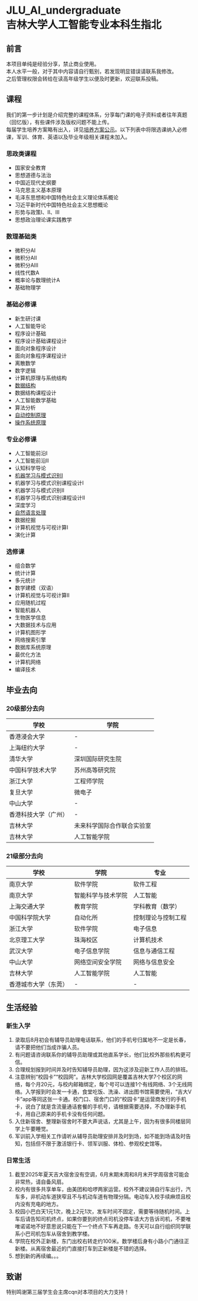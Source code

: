 # JLU_AI_undergraduate <br> 吉林大学人工智能专业本科生指北

## 前言
本项目单纯是经验分享，禁止商业使用。  
本人水平一般，对于其中内容请自行甄别，若发现明显错误请联系我修改。  
之后管理权限会转给在读高年级学生以便及时更新，欢迎联系投稿。  

## 课程
我们的第一步计划是介绍完整的课程体系，分享每门课的电子资料或者往年真题（回忆版），有些课件涉及版权问题不能上传。  
每届学生培养方案略有出入，详见[培养方案公示](https://sai.jlu.edu.cn/info/1226/4818.htm)。以下列表中将限选课纳入必修课，军训、体育、英语以及毕业年级相关课程未加入。    

### 思政类课程
- 国家安全教育
- 思想道德与法治  
- 中国近现代史纲要  
- 马克思主义基本原理  
- 毛泽东思想和中国特色社会主义理论体系概论  
- 习近平新时代中国特色社会主义思想概论  
- 形势与政策Ⅰ、Ⅱ、Ⅲ  
- 思想政治理论课实践教学  

### 数理基础类
- 微积分AⅠ  
- 微积分AⅡ  
- 微积分AⅢ  
- 线性代数A  
- 概率论与数理统计A  
- 基础物理学  

### 基础必修课
- 新生研讨课
- 人工智能导论
- 程序设计基础
- 程序设计基础课程设计
- 面向对象程序设计
- 面向对象程序课程设计
- 离散数学
- 数字逻辑
- 计算机原理与系统结构
- [数据结构](https://github.com/FuyuanZhou/JLU_AI_undergraduate/tree/main/%E6%95%B0%E6%8D%AE%E7%BB%93%E6%9E%84)
- 数据结构课程设计
- 人工智能数学基础
- 算法分析
- [自动控制原理](https://github.com/FuyuanZhou/JLU_AI_undergraduate/tree/main/%E8%87%AA%E5%8A%A8%E6%8E%A7%E5%88%B6%E5%8E%9F%E7%90%86)
- [操作系统原理](https://github.com/FuyuanZhou/JLU_AI_undergraduate/tree/main/%E6%93%8D%E4%BD%9C%E7%B3%BB%E7%BB%9F%E5%8E%9F%E7%90%86)

### 专业必修课
- 人工智能前沿Ⅰ
- 人工智能前沿Ⅱ
- 认知科学导论  
- [机器学习与模式识别Ⅰ](https://github.com/FuyuanZhou/JLU_AI_undergraduate/tree/main/%E6%9C%BA%E5%99%A8%E5%AD%A6%E4%B9%A0)
- 机器学习与模式识别课程设计Ⅰ  
- 机器学习与模式识别Ⅱ
- 机器学习与模式识别课程设计Ⅱ  
- 深度学习  
- [自然语言处理](https://github.com/FuyuanZhou/JLU_AI_undergraduate/tree/main/%E8%87%AA%E7%84%B6%E8%AF%AD%E8%A8%80%E5%A4%84%E7%90%86)
- 数据挖掘  
- 计算机视觉与可视计算I  
- 演化计算  

### 选修课
- 组合数学
- 统计计算
- 多元统计
- 数学建模（双语）
- 计算机视觉与可视计算II  
- 应用随机过程  
- 智能机器人  
- 生物医学信息  
- 大数据技术与应用  
- 计算机图形学  
- 网络搜索引擎  
- 数据库系统原理
- 最优化方法
- 计算机网络
- 编译技术

## 毕业去向
### 20级部分去向
学校     | 学院 
-------- | -------- 
香港浸会大学|-
上海纽约大学|-
清华大学|深圳国际研究生院
中国科学技术大学|苏州高等研究院
浙江大学|工程师学院
复旦大学|微电子
中山大学|-
香港科技大学（广州）|-
吉林大学|未来科学国际合作联合实验室
吉林大学|人工智能学院

### 21级部分去向
学校     | 学院 | 专业
-------- | -------- | --------
南京大学|软件学院|软件工程
南京大学|智能科学与技术学院|人工智能
上海交通大学|教育学院|学科教育（数学）
中国科学院大学|自动化所|控制理论与控制工程
浙江大学|软件学院|电子信息
北京理工大学|珠海校区|计算机技术
武汉大学|电子信息学院|信息与通信工程
中山大学|网络空间安全学院|网络与信息安全
吉林大学|人工智能学院|人工智能
香港城市大学（东莞）|-|-

## 生活经验
### 新生入学
1. 录取后8月初会有辅导员助理电话联系，他们的手机号归属地不一定是长春，请不要把他们当成诈骗人员。
2. 有问题请咨询联系你的辅导员助理或其他直系学长，他们比校外那些机构更可信。
3. 合理规划报到时间并及时告知辅导员助理，因为这涉及迎新工作人员的排班。
4. 注意辨别“校园卡”“校园网”。吉林大学校园网是覆盖吉林大学7个校区的网络，每个月20元，与校内邮箱绑定，每个号可以连接1个有线网络、3个无线网络。入学报到时会发一卡通，食堂吃饭、洗澡、进出图书馆需要使用，“吉大V卡”app等同这张一卡通。校门口、宿舍门口的“校园卡”是运营商发行的手机卡，说白了就是含流量通话套餐的手机号，请根据需要选择，不办理新手机卡，用自己原来的手机卡没有任何问题。
5. 入住新宿舍、整理新宿舍时不要大声说话，尤其是上午，因为有很多同楼层同学上午要睡觉。
6. 军训前入学相关工作请听从辅导员助理安排并及时到场，如不能到场请及时告知，包括但不限于激活银行卡、领军训服、体检、参观校史馆等。

### 日常生活
1. 截至2025年夏天吉大宿舍没有空调，6月末期末周和8月末开学周宿舍可能会非常热，请自备风扇。
2. 校内有很多共享单车，由美团和哈啰两家运营。校外不建议骑自行车出行，汽车多，非机动车道狭窄且不与机动车道有物理分隔。电动车入校手续麻烦且校内没有充电的地方。
3. 校园小巴白天1元1次，晚上2元1次，发车时间不固定，需要等待随机时间。上车后请告知司机终点，如果你要到的终点司机没停车请大方告诉司机，不要唯唯诺诺地不好意思说只能在下一个终点下车再走路。冬天可以自行组织同学联系小巴司机包车从宿舍到教学楼。
4. 学院在校外正新楼，东门出校右转走约100米。数学楼后身有小路小门通往正新楼。从离宿舍最近的门直接打车到正新楼是不错的选择。
5. 想到新的再续编。。。

## 致谢
特别鸣谢第三届学生会主席cqn对本项目的大力支持！
